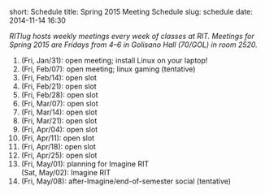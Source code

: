 short: Schedule
title: Spring 2015 Meeting Schedule
slug: schedule
date: 2014-11-14 16:30

*RITlug hosts weekly meetings every week of classes at RIT. Meetings for Spring 2015 are Fridays from 4–6 in Golisano Hall (70/GOL) in room 2520.*

 1. (Fri, Jan/31): open meeting; install Linux on your laptop!
 2. (Fri, Feb/07): open meeting; linux gaming (tentative)
 3. (Fri, Feb/14): open slot
 4. (Fri, Feb/21): open slot
 5. (Fri, Feb/28): open slot
 6. (Fri, Mar/07): open slot
 7. (Fri, Mar/14): open slot
 8. (Fri, Mar/21): open slot
 9. (Fri, Apr/04): open slot
10. (Fri, Apr/11): open slot
11. (Fri, Apr/18): open slot
12. (Fri, Apr/25): open slot
13. (Fri, May/01): planning for Imagine RIT<br>
    (Sat, May/02): Imagine RIT
14. (Fri, May/08): after-Imagine/end-of-semester social (tentative)
